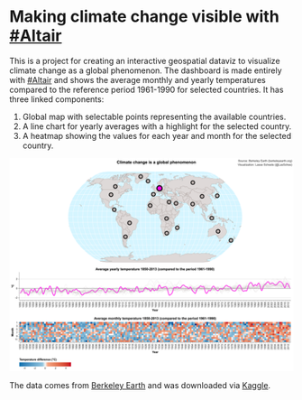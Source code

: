 # Making climate change visible with [#Altair](https://altair-viz.github.io/)

This is a project for creating an interactive geospatial dataviz to visualize climate change as a global phenomenon. The dashboard is made entirely with [#Altair](https://altair-viz.github.io/) and shows the average monthly and yearly temperatures compared to the reference period 1961-1990 for selected countries. It has three linked components:

1. Global map with selectable points representing the available countries.
2. A line chart for yearly averages with a highlight for the selected country.
3. A heatmap showing the values for each year and month for the selected country.

[![Dashboard for Germany][image]][dashboard]

  [dashboard]: https://lassescheele.github.io/altair-climate-change/countries_centroids_tavg_1850-2013_ref1961-1990.html
  [image]: plots/countries_centroids_tavg_1850-2013_ref1961-1990.png "Dashboard for Germany"

The data comes from [Berkeley Earth](http://berkeleyearth.org/) and was downloaded via [Kaggle](https://www.kaggle.com/berkeleyearth/climate-change-earth-surface-temperature-data).

